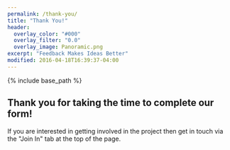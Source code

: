 ```yaml
---
permalink: /thank-you/
title: "Thank You!"
header:
  overlay_color: "#000"
  overlay_filter: "0.0"
  overlay_image: Panoramic.png
excerpt: "Feedback Makes Ideas Better"
modified: 2016-04-18T16:39:37-04:00
---
```


{% include base_path %}

## Thank you for taking the time to complete our form!

If you are interested in getting involved in the project then get in touch via the "Join In" tab at the top of the page. 


